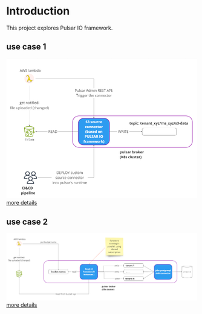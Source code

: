 # Introduction

This project explores Pulsar IO framework. 

## use case 1 

![image](./usecases/usecase-1/connector_hl.png)
[more details](./usecases/usecase-1/README.md)
 
## use case 2 

![image](./usecases/usecase-2/fan-out-s3.png)
[more details](./usecases/usecase-2/README.md)